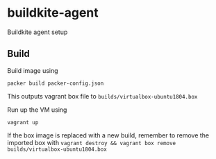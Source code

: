 # buildkite-agent

Buildkite agent setup

## Build

Build image using

`packer build packer-config.json`

This outputs vagrant box file to `builds/virtualbox-ubuntu1804.box`

Run up the VM using

`vagrant up`

If the box image is replaced with a new build, remember to remove the imported box with `vagrant destroy && vagrant box remove builds/virtualbox-ubuntu1804.box`
